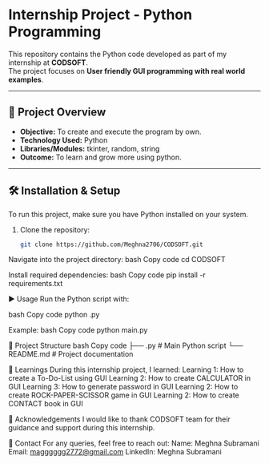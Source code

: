 # Internship Project - Python Programming

This repository contains the Python code developed as part of my internship at **CODSOFT**.  
The project focuses on **User friendly GUI programming with real world examples**.

---

## 📌 Project Overview
- **Objective:** To create and execute the program by own. 
- **Technology Used:** Python 
- **Libraries/Modules:** tkinter, random, string
- **Outcome:** To learn and grow more using python.  

---

## 🛠️ Installation & Setup
To run this project, make sure you have Python installed on your system.  

1. Clone the repository:
   ```bash
   git clone https://github.com/Meghna2706/CODSOFT.git
   
  Navigate into the project directory:
    bash
    Copy code
    cd CODSOFT
    
  Install required dependencies:
    bash
    Copy code
    pip install -r requirements.txt

▶️ Usage
Run the Python script with:

bash
Copy code
python <filename>.py

Example:
bash
Copy code
python main.py

📂 Project Structure
bash
Copy code
├── <filename>.py         # Main Python script
└── README.md             # Project documentation

📖 Learnings
During this internship project, I learned:
Learning 1: How to create a To-Do-List using GUI
Learning 2: How to create CALCULATOR in GUI
Learning 3: How to generate password in GUI
Learning 2: How to create ROCK-PAPER-SCISSOR game in GUI
Learning 2: How to create CONTACT book in GUI

🙌 Acknowledgements
I would like to thank CODSOFT team for their guidance and support during this internship.

📧 Contact
For any queries, feel free to reach out:
Name: Meghna Subramani
Email: magggggg2772@gmail.com
LinkedIn: Meghna Subramani
